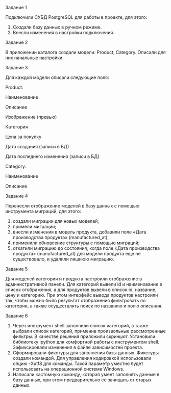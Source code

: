 Задание 1

Подключили СУБД PostgreSQL для работы в проекте, для этого:
1. Создали базу данных в ручном режиме.
2. Внесли изменения в настройки подключения.

Задание 2

В приложении каталога создали модели:
Product,
Category.
Описали для них начальные настройки.

Задание 3

Для каждой модели описали следующие поля:

Product:

Наименование

Описание

Изображение (превью)

Категория

Цена за покупку

Дата создания (записи в БД)

Дата последнего изменения (записи в БД)


Category:

Наименование

Описание

Задание 4

Перенесли отображение моделей в базу данных с помощью инструмента миграций, для этого:
1. создали миграции для новых моделей;
2. примели миграции;
3. внесли изменения в модель продукта, добавили поле «Дата производства продукта» (manufactured_at),
4. применили обновление структуры с помощью миграций;
5. откатили миграцию до состояния, когда поле «Дата производства продукта» (manufactured_at) для модели продукта еще не существовало, и удалили лишнюю миграцию.

Задание 5

Для моделей категории и продукта настроили отображение в административной панели. Для категорий вывели id и наименование в список отображения, а для продуктов вывели в список id, название, цену и категорию.
При этом интерфейс вывода продуктов настроили так, чтобы можно было результат отображения фильтровать по категории, а также осуществлять поиск по названию и полю описания.

Задание 6

1. Через инструмент shell заполнили список категорий, а также выбрали список категорий, применив произвольные рассмотренные фильтры. В качестве решения приложили скриншот.
Установили библиотеку ipython для комфортной работы с инструментом shell.
Зафиксировали изменения в файле зависимостей проекта.
2. Сформировали фикстуры для заполнения базы данных.
Фикстуры создали командой. Для управления кодировкой использовали опцию -Xutf8 для команды. Такой параметр уместно будет использовать на операционной системе Windows.
3. Написали кастомную команду, которая умеет заполнять данные в базу данных, при этом предварительно ее зачищать от старых данных.
